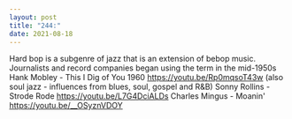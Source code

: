 ```yaml
---
layout: post
title: "244:"
date: 2021-08-18
---
```


Hard bop is a subgenre of jazz that is an extension of bebop music. Journalists and record companies began using the term in the mid-1950s
 Hank Mobley - This I Dig of You  1960
https://youtu.be/Rp0mqsoT43w 
(also soul jazz - influences from blues, soul, gospel and R&B)
 Sonny Rollins - Strode Rode
https://youtu.be/L7G4DciALDs 
 Charles Mingus - Moanin'
https://youtu.be/__OSyznVDOY
